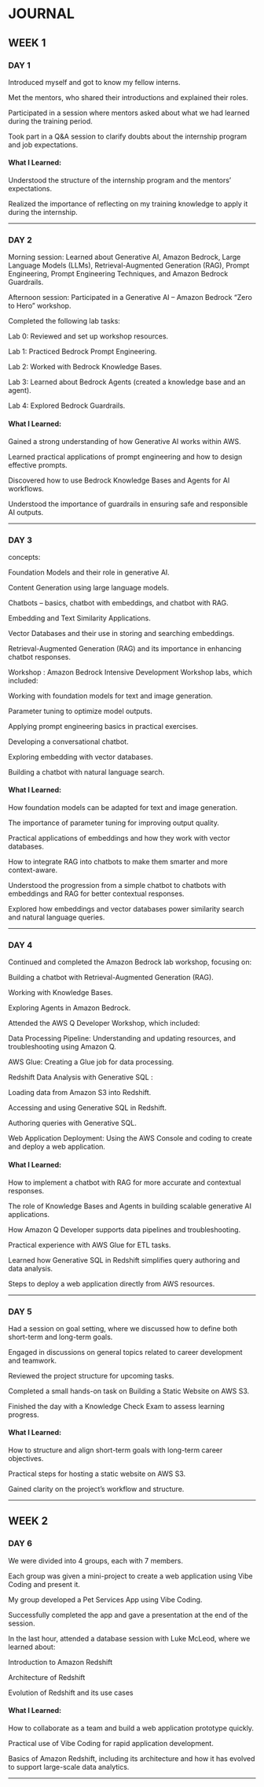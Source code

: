 # JOURNAL

## WEEK 1
### DAY 1

Introduced myself and got to know my fellow interns.

Met the mentors, who shared their introductions and explained their roles.

Participated in a session where mentors asked about what we had learned during the training period.

Took part in a Q&A session to clarify doubts about the internship program and job expectations.

#### What I Learned:

Understood the structure of the internship program and the mentors’ expectations.

Realized the importance of reflecting on my training knowledge to apply it during the internship.

 -----------------------------------------------
                         

### DAY 2

Morning session: Learned about Generative AI, Amazon Bedrock, Large Language Models (LLMs), Retrieval-Augmented Generation (RAG), Prompt Engineering, Prompt Engineering Techniques, and Amazon Bedrock Guardrails.

Afternoon session: Participated in a Generative AI – Amazon Bedrock “Zero to Hero” workshop.

Completed the following lab tasks:

Lab 0: Reviewed and set up workshop resources.

Lab 1: Practiced Bedrock Prompt Engineering.

Lab 2: Worked with Bedrock Knowledge Bases.

Lab 3: Learned about Bedrock Agents (created a knowledge base and an agent).

Lab 4: Explored Bedrock Guardrails.

#### What I Learned:

Gained a strong understanding of how Generative AI works within AWS.

Learned practical applications of prompt engineering and how to design effective prompts.

Discovered how to use Bedrock Knowledge Bases and Agents for AI workflows.

Understood the importance of guardrails in ensuring safe and responsible AI outputs.

 -----------------------------------------------
 

### DAY 3

concepts:

Foundation Models and their role in generative AI.

Content Generation using large language models.

Chatbots – basics, chatbot with embeddings, and chatbot with RAG.

Embedding and Text Similarity Applications.

Vector Databases and their use in storing and searching embeddings.

Retrieval-Augmented Generation (RAG) and its importance in enhancing chatbot responses.

Workshop : Amazon Bedrock Intensive Development Workshop labs, which included:

Working with foundation models for text and image generation.

Parameter tuning to optimize model outputs.

Applying prompt engineering basics in practical exercises.

Developing a conversational chatbot.

Exploring embedding with vector databases.

Building a chatbot with natural language search.


#### What I Learned:

How foundation models can be adapted for text and image generation.

The importance of parameter tuning for improving output quality.

Practical applications of embeddings and how they work with vector databases.

How to integrate RAG into chatbots to make them smarter and more context-aware.

Understood the progression from a simple chatbot to chatbots with embeddings and RAG for better contextual responses.

Explored how embeddings and vector databases power similarity search and natural language queries.

 -----------------------------------------------
 

### DAY 4

Continued and completed the Amazon Bedrock lab workshop, focusing on:

Building a chatbot with Retrieval-Augmented Generation (RAG).

Working with Knowledge Bases.

Exploring Agents in Amazon Bedrock.

Attended the AWS Q Developer Workshop, which included:

Data Processing Pipeline: Understanding and updating resources, and troubleshooting using Amazon Q.

AWS Glue: Creating a Glue job for data processing.

Redshift Data Analysis with Generative SQL :

Loading data from Amazon S3 into Redshift.

Accessing and using Generative SQL in Redshift.

Authoring queries with Generative SQL.

Web Application Deployment: Using the AWS Console and coding to create and deploy a web application.

#### What I Learned:

How to implement a chatbot with RAG for more accurate and contextual responses.

The role of Knowledge Bases and Agents in building scalable generative AI applications.

How Amazon Q Developer supports data pipelines and troubleshooting.

Practical experience with AWS Glue for ETL tasks.

Learned how Generative SQL in Redshift simplifies query authoring and data analysis.

Steps to deploy a web application directly from AWS resources.

 -----------------------------------------------

 

### DAY 5

Had a session on goal setting, where we discussed how to define both short-term and long-term goals.

Engaged in discussions on general topics related to career development and teamwork.

Reviewed the project structure for upcoming tasks.

Completed a small hands-on task on Building a Static Website on AWS S3.

Finished the day with a Knowledge Check Exam to assess learning progress.

#### What I Learned:

How to structure and align short-term goals with long-term career objectives.

Practical steps for hosting a static website on AWS S3.

Gained clarity on the project’s workflow and structure.

 -----------------------------------------------

 ## WEEK 2

 ### DAY 6

We were divided into 4 groups, each with 7 members.

Each group was given a mini-project to create a web application using Vibe Coding and present it.

My group developed a Pet Services App using Vibe Coding.

Successfully completed the app and gave a presentation at the end of the session.

In the last hour, attended a database session with Luke McLeod, where we learned about:

Introduction to Amazon Redshift

Architecture of Redshift

Evolution of Redshift and its use cases

#### What I Learned:

How to collaborate as a team and build a web application prototype quickly.

Practical use of Vibe Coding for rapid application development.

Basics of Amazon Redshift, including its architecture and how it has evolved to support large-scale data analytics.

-----------------------------------------------


 
